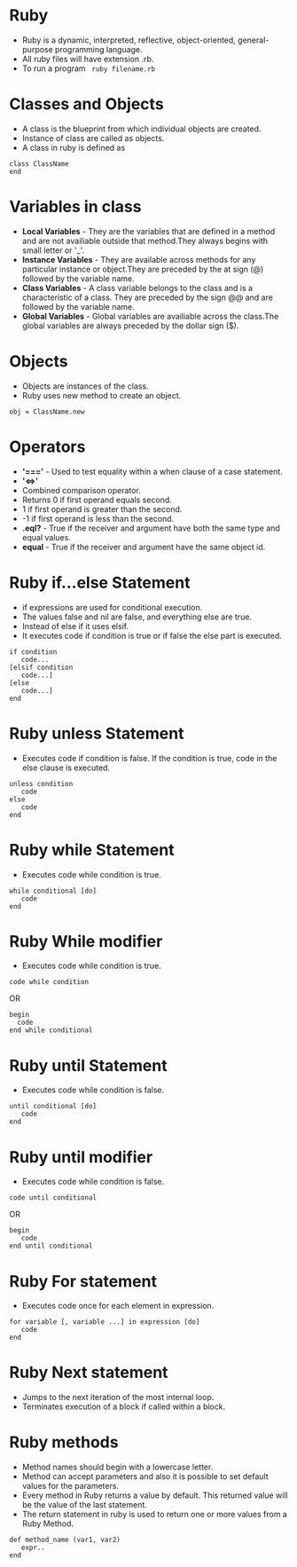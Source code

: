 # Ruby

- Ruby is a dynamic, interpreted, reflective, object-oriented, general-purpose programming language.
- All ruby files will have extension .rb.
- To run a program
``` ruby filename.rb```

# Classes and Objects

- A class is the blueprint from which individual objects are created. 
- Instance of class are called as objects.
- A class in ruby is defined as

``` 
class ClassName
end 
```

# Variables in class

- **Local Variables** - They are the variables that are defined in a method and are not availiable outside that method.They always begins with small letter or '_'.
- **Instance Variables** - They are available across methods for any particular instance or object.They are preceded by the at sign (@) followed by the variable name.
- **Class Variables** - A class variable belongs to the class and is a characteristic of a class. They are preceded by the sign @@ and are followed by the variable name.
- **Global Variables** - Global variables are availiable across the class.The global variables are always preceded by the dollar sign ($).

# Objects

- Objects are instances of the class.
- Ruby uses new method to create an object.

``` obj = ClassName.new ```

# Operators

- **'==='** - Used to test equality within a when clause of a case statement.
- **'<=>'** 
 - Combined comparison operator.
 - Returns 0 if first operand equals second.
 - 1 if first operand is greater than the second.
 - -1 if first operand is less than the second.
- **.eql?** - True if the receiver and argument have both the same type and equal values.
- **equal** - True if the receiver and argument have the same object id.
 
# Ruby if...else Statement

- if expressions are used for conditional execution. 
- The values false and nil are false, and everything else are true.
- Instead of else if it uses elsif.
- It executes code if condition is true or if false the else part is executed.

```
if condition 
   code...
[elsif condition
   code...]
[else
   code...]
end

```

# Ruby unless Statement

- Executes code if condition is false. If the condition is true, code in the else clause is executed.

```
unless condition
   code
else
   code 
end

```

# Ruby while Statement

- Executes code while condition is true.

```
while conditional [do]
   code
end
```

# Ruby While modifier

- Executes code while condition is true.

``` 
code while condition

```
OR
```
begin 
  code 
end while conditional
```
# Ruby until Statement

- Executes code while condition is false.

```
until conditional [do]
   code
end
```
# Ruby until modifier

- Executes code while condition is false.

```
code until conditional
```
OR

```
begin
   code
end until conditional
```
# Ruby For statement

- Executes code once for each element in expression.
```
for variable [, variable ...] in expression [do]
   code
end
```

# Ruby Next statement

- Jumps to the next iteration of the most internal loop.
- Terminates execution of a block if called within a block.

# Ruby methods

- Method names should begin with a lowercase letter.
- Method can accept parameters and also it is possible to set default values for the parameters.
- Every method in Ruby returns a value by default. This returned value will be the value of the last statement.
- The return statement in ruby is used to return one or more values from a Ruby Method.

```
def method_name (var1, var2)
   expr..
end
```
